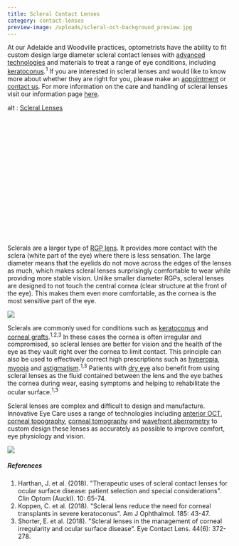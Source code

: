 ```yaml
---
title: Scleral Contact Lenses
category: contact-lenses
preview-image: /uploads/scleral-oct-background_preview.jpg
---
```

<div class="employee-heading">
<p>At our Adelaide and Woodville practices, optometrists have the ability to fit custom design large diameter scleral contact lenses with <a href="/what-we-do/oct">advanced technologies</a> and materials to treat a range of eye conditions, including <a href="/what-we-do/keratoconus">keratoconus</a>.<sup>1</sup> If you are interested in scleral lenses and would like to know more about whether they are right for you, please make an <a href="/what-we-do/eye-exam">appointment</a> or <a href="/contact">contact us</a>. For more information on the care and handling of scleral lenses visit our information page <a href="https://innovativeeyecare.com.au/what-we-do/scleral-contact-lenses/">here</a>.</p>
</div>

<div class="myWrapper" style="position: relative; padding-bottom: 56.25%; height: 0;"><!--\\\\\\[if IE]><iframe frameborder="0" type="text/html" src="https://2689-2347.captiv8online.com/animations/embed/one/scleral-lenses?player_width=100%&player_height=100%&site_company_language=34&autostart=false" width="100%" height="100%" style="position:absolute;top:0;left:0;width:100%;height:100%;"></iframe><!\\\\\\[endif]--><!--\\\\\\[if !IE]> <--><object data="https://2689-2347.captiv8online.com/animations/embed/one/scleral-lenses?player_width=100%&player_height=100%&site_company_language=34&autostart=false" type="text/html" width="100%" height="100%" style="position:absolute;top:0;left:0;width:100%;height:100%;">  alt : <a href="https://2689-2347.captiv8online.com/animations/embed/one/scleral-lenses?player_width=100%&player_height=100%&site_company_language=34&autostart=false">Scleral Lenses</a></object><!--> <!\\\\\\[endif]--></div>

<br>

Sclerals are a larger type of [RGP lens](/what-we-do/gas-permeable-contact-lenses). It provides more contact with the sclera (white part of the eye) where there is less sensation. The large diameter means that the eyelids do not move across the edges of the lenses as much, which makes scleral lenses surprisingly comfortable to wear while providing more stable vision. Unlike smaller diameter RGPs, scleral lenses are designed to not touch the central cornea (clear structure at the front of the eye). This makes them even more comfortable, as the cornea is the most sensitive part of the eye.

![](/uploads/scleral-oct-background.jpg)

Sclerals are commonly used for conditions such as [keratoconus](/what-we-do/keratoconus) and [corneal grafts](/what-we-do/corneal-grafts).<sup>1,2,3</sup> In these cases the cornea is often irregular and compromised, so scleral lenses are better for vision and the health of the eye as they vault right over the cornea to limit contact. This principle can also be used to effectively correct high prescriptions such as [hyperopia](/what-we-do/hyperopia), [myopia](/what-we-do/myopia) and [astigmatism](/what-we-do/astigmatism).<sup>1,3</sup> Patients with [dry eye](/what-we-do/dry-eye-disease) also benefit from using scleral lenses as the fluid contained between the lens and the eye bathes the cornea during wear, easing symptoms and helping to rehabilitate the ocular surface.<sup>1,3</sup>

Scleral lenses are complex and difficult to design and manufacture. Innovative Eye Care uses a range of technologies including [anterior OCT](https://www.innovativeeyecare.com.au/what-we-do/oct), [corneal topography](/what-we-do/corneal-topography), [corneal tomography](https://www.innovativeeyecare.com.au/what-we-do/corneal-tomography) and [wavefront aberrometry](https://www.innovativeeyecare.com.au/what-we-do/wavefront-aberrometry) to custom design these lenses as accurately as possible to improve comfort, eye physiology and vision.

![](/uploads/scleral-5.jpg)

##### References

1. Harthan, J. et al. (2018). "Therapeutic uses of scleral contact lenses for ocular surface disease: patient selection and special considerations". Clin Optom (Auckl). 10: 65-74. 
2. Koppen, C. et al. (2018). "Scleral lens reduce the need for corneal transplants in severe keratoconus". Am J Ophthalmol. 185: 43-47. 
3. Shorter, E. et al. (2018). "Scleral lenses in the management of corneal irregularity and ocular surface disease". Eye Contact Lens. 44(6): 372-278.